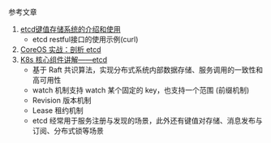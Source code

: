 参考文章

1. [etcd键值存储系统的介绍和使用](https://blog.csdn.net/u010424605/article/details/44592533)
    - etcd restful接口的使用示例(curl)
2. [CoreOS 实战：剖析 etcd](https://www.infoq.cn/article/coreos-analyse-etcd/)
3. [K8s 核心组件讲解——etcd](https://www.nowcoder.com/discuss/490507897575600128)
    - 基于 Raft 共识算法，实现分布式系统内部数据存储、服务调用的一致性和高可用性
    - watch 机制支持 watch 某个固定的 key，也支持一个范围 (前缀机制)
    - Revision 版本机制
    - Lease 租约机制
    - etcd 经常用于服务注册与发现的场景，此外还有键值对存储、消息发布与订阅、分布式锁等场景
